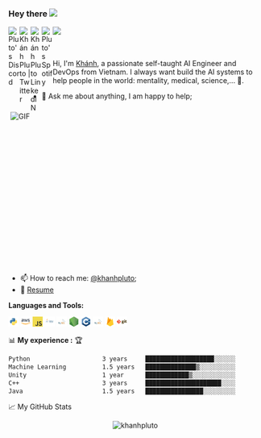 ### Hey there <img src="https://media.giphy.com/media/hvRJCLFzcasrR4ia7z/giphy.gif" width="25px">
<a href="https://facebook.com/tranvankhanh.41">
  <img align="left" alt="Pluto's Discord" width="22px" src="https://raw.githubusercontent.com/peterthehan/peterthehan/master/assets/facebook.svg" />
</a>
<a href="https://twitter.com/TrnVnKh23485720">
  <img align="left" alt="Khánh Pluto | Twitter" width="22px" src="https://raw.githubusercontent.com/peterthehan/peterthehan/master/assets/twitter.svg" />
</a>
<a href="https://www.linkedin.com/in/kh%C3%A1nh-pluto-78a2041a0/">
  <img align="left" alt="Khánh Pluto LinkedIN" width="22px" src="https://raw.githubusercontent.com/peterthehan/peterthehan/master/assets/linkedin.svg" />
</a>
<a href="https://open.spotify.com/user/31hhouuwz65y7cr3falakxsph3pu">
  <img align="left" alt="Pluto's Spotify" width="22px" src="https://raw.githubusercontent.com/peterthehan/peterthehan/master/assets/spotify.svg" />
</a>

![](https://visitor-badge.glitch.me/badge?page_id=khanh41.khanh41)

<br />

Hi, I'm [Khánh](https://twitter.com/TrnVnKh23485720), a passionate self-taught AI Engineer and DevOps from Vietnam. I always want build the AI systems to help people in the world: mentality, medical, science,... 🌸. 


  <img align="right" alt="GIF" src="https://github.com/abhisheknaiidu/abhisheknaiidu/blob/master/code.gif?raw=true" width="500" height="320" />
  
- 💬 Ask me about anything, I am happy to help;
- 📫 How to reach me: [@khanhpluto](https://twitter.com/TrnVnKh23485720);
- 📝 [Resume](https://drive.google.com/file/d/1Ps_K1rw4SY9amdNmc1nRMjLxPCBvQZhx/view?usp=sharing)

**Languages and Tools:**  

<code><img height="20" src="https://raw.githubusercontent.com/github/explore/80688e429a7d4ef2fca1e82350fe8e3517d3494d/topics/python/python.png"></code>
<code><img height="20" src="https://raw.githubusercontent.com/github/explore/80688e429a7d4ef2fca1e82350fe8e3517d3494d/topics/aws/aws.png"></code>
<code><img height="20" src="https://raw.githubusercontent.com/github/explore/80688e429a7d4ef2fca1e82350fe8e3517d3494d/topics/javascript/javascript.png"></code>
<code><img height="20" src="https://raw.githubusercontent.com/github/explore/80688e429a7d4ef2fca1e82350fe8e3517d3494d/topics/java/java.png"></code>
<code><img height="20" src="https://raw.githubusercontent.com/github/explore/5c058a388828bb5fde0bcafd4bc867b5bb3f26f3/topics/mysql/mysql.png"></code>
<code><img height="20" src="https://raw.githubusercontent.com/github/explore/80688e429a7d4ef2fca1e82350fe8e3517d3494d/topics/nodejs/nodejs.png"></code>
<code><img height="20" src="https://raw.githubusercontent.com/github/explore/80688e429a7d4ef2fca1e82350fe8e3517d3494d/topics/cpp/cpp.png"></code>
<code><img height="20" src="https://raw.githubusercontent.com/github/explore/80688e429a7d4ef2fca1e82350fe8e3517d3494d/topics/mysql/mysql.png"></code>
<code><img height="20" src="https://raw.githubusercontent.com/github/explore/80688e429a7d4ef2fca1e82350fe8e3517d3494d/topics/firebase/firebase.png"></code>
<code><img height="20" src="https://raw.githubusercontent.com/github/explore/80688e429a7d4ef2fca1e82350fe8e3517d3494d/topics/git/git.png"></code>

📊 **My experience :** 🏆
<!--START_SECTION:waka-->
```text
Python                    3 years     ███████████████████░░░░░░   
Machine Learning          1.5 years   ██████████████▒░░░░░░░░░░  
Unity                     1 year      ████████████▒░░░░░░░░░░░░    
C++                       3 years     █████████████████████░░░░    
Java                      1.5 years   ████████████████░░░░░░░░░   
```
<!--END_SECTION:waka-->

📈 My GitHub Stats

<p align="center"> <img src="https://github-readme-stats.vercel.app/api?username=khanh41&show_icons=true&theme=gotham" alt="khanhpluto" />




